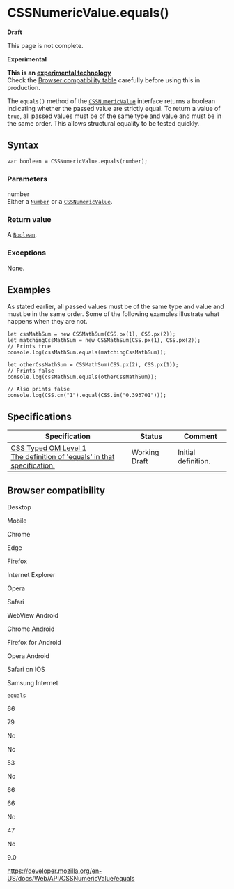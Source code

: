 # CSSNumericValue.equals()

**Draft**

This page is not complete.

**Experimental**

**This is an [experimental technology](https://developer.mozilla.org/en-US/docs/MDN/Guidelines/Conventions_definitions#experimental)**  
Check the [Browser compatibility table](#browser_compatibility) carefully before using this in production.

The `equals()` method of the [`CSSNumericValue`](../cssnumericvalue) interface returns a boolean indicating whether the passed value are strictly equal. To return a value of `true`, all passed values must be of the same type and value and must be in the same order. This allows structural equality to be tested quickly.

## Syntax

    var boolean = CSSNumericValue.equals(number);

### Parameters

number  
Either a [`Number`](https://developer.mozilla.org/en-US/docs/Web/JavaScript/Reference/Global_Objects/Number) or a [`CSSNumericValue`](../cssnumericvalue).

### Return value

A [`Boolean`](https://developer.mozilla.org/en-US/docs/Web/JavaScript/Reference/Global_Objects/Boolean).

### Exceptions

None.

## Examples

As stated earlier, all passed values must be of the same type and value and must be in the same order. Some of the following examples illustrate what happens when they are not.

    let cssMathSum = new CSSMathSum(CSS.px(1), CSS.px(2));
    let matchingCssMathSum = new CSSMathSum(CSS.px(1), CSS.px(2));
    // Prints true
    console.log(cssMathSum.equals(matchingCssMathSum));

    let otherCssMathSum = CSSMathSum(CSS.px(2), CSS.px(1));
    // Prints false
    console.log(cssMathSum.equals(otherCssMathSum));

    // Also prints false
    console.log(CSS.cm("1").equal(CSS.in("0.393701")));

## Specifications

<table><thead><tr class="header"><th>Specification</th><th>Status</th><th>Comment</th></tr></thead><tbody><tr class="odd"><td><a href="https://drafts.css-houdini.org/css-typed-om-1/#dom-cssnumericvalue-equals">CSS Typed OM Level 1<br />
<span class="small">The definition of 'equals' in that specification.</span></a></td><td><span class="spec-wd">Working Draft</span></td><td>Initial definition.</td></tr></tbody></table>

## Browser compatibility

Desktop

Mobile

Chrome

Edge

Firefox

Internet Explorer

Opera

Safari

WebView Android

Chrome Android

Firefox for Android

Opera Android

Safari on IOS

Samsung Internet

`equals`

66

79

No

No

53

No

66

66

No

47

No

9.0

<a href="https://developer.mozilla.org/en-US/docs/Web/API/CSSNumericValue/equals" class="_attribution-link">https://developer.mozilla.org/en-US/docs/Web/API/CSSNumericValue/equals</a>
